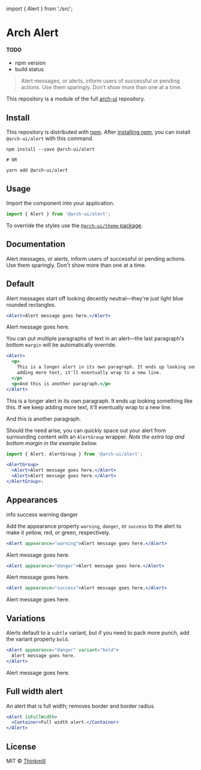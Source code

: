 <!--[meta]
section: misc
title: Alert
[meta]-->

import { Alert } from './src';

# Arch Alert

#### TODO

- npm version
- build status

> Alert messages, or alerts, inform users of successful or pending actions. Use them sparingly. Don’t show more than one at a time.

This repository is a module of the full [arch-ui][source] repository.

## Install

This repository is distributed with [npm][npm]. After [installing npm][install-npm], you can install `@arch-ui/alert` with this command.

```
npm install --save @arch-ui/alert

# OR

yarn add @arch-ui/alert
```

## Usage

Import the component into your application.

```jsx
import { Alert } from '@arch-ui/alert';
```

To override the styles use the [`@arch-ui/theme` package][theme].

## Documentation

<!-- %docs -->

Alert messages, or alerts, inform users of successful or pending actions. Use them sparingly. Don't show more than one at a time.

## Default

Alert messages start off looking decently neutral—they're just light blue rounded rectangles.

```jsx
<Alert>Alert message goes here.</Alert>
```

<Alert>Alert message goes here.</Alert>

You can put multiple paragraphs of text in an alert—the last paragraph's bottom `margin` will be automatically override.

```jsx
<Alert>
  <p>
    This is a longer alert in its own paragraph. It ends up looking something like this. If we keep
    adding more text, it'll eventually wrap to a new line.
  </p>
  <p>And this is another paragraph.</p>
</Alert>
```

<Alert>
  <p>
    This is a longer alert in its own paragraph. It ends up looking something like this. If we keep
    adding more text, it'll eventually wrap to a new line.
  </p>
  <p>And this is another paragraph.</p>
</Alert>

Should the need arise, you can quickly space out your alert from surrounding content with an `AlertGroup` wrapper. _Note the extra top and bottom margin in the example below._

```jsx
import { Alert, AlertGroup } from '@arch-ui/alert';

<AlertGroup>
  <Alert>Alert message goes here.</Alert>
  <Alert>Alert message goes here.</Alert>
</AlertGroup>;
```

## Appearances

info
success
warning
danger

Add the appearance property `warning`, `danger`, or `success` to the alert to make it yellow, red, or green, respectively.

```jsx
<Alert appearance="warning">Alert message goes here.</Alert>
```

<Alert appearance="warning">Alert message goes here.</Alert>

```jsx
<Alert appearance="danger">Alert message goes here.</Alert>
```

<Alert appearance="danger">Alert message goes here.</Alert>

```jsx
<Alert appearance="success">Alert message goes here.</Alert>
```

<Alert appearance="success">Alert message goes here.</Alert>

## Variations

Alerts default to a `subtle` variant, but if you need to pack more punch, add the variant property `bold`.

```jsx
<Alert appearance="danger" variant="bold">
  Alert message goes here.
</Alert>
```

<Alert appearance="danger" variant="bold">
  Alert message goes here.
</Alert>

## Full width alert

An alert that is full width; removes border and border radius.

```jsx
<Alert isFullWidth>
  <Container>Full width alert.</Container>
</Alert>
```

<!-- %proptypes -->

<!-- %enddocs -->

## License

MIT © [Thinkmill](https://www.thinkmill.com.au/)

[source]: https://github.com/lorenhaim/keystone/tree/master/packages/arch

[npm]: https://www.npmjs.com/package/@arch-ui/alert

[install-npm]: https://docs.npmjs.com/getting-started/installing-node

[theme]: http://npmjs.com/package/@arch-ui/theme
